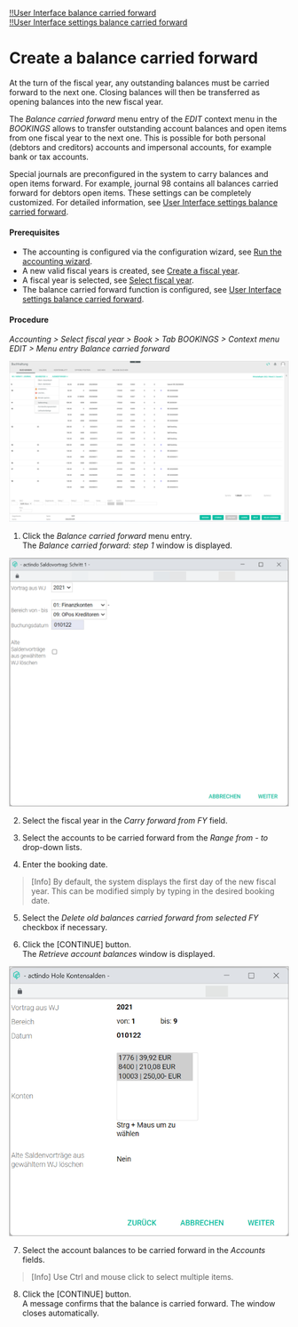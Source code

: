 [!!User Interface balance carried forward](../UserInterface/01_Book.md#balance-carried-forward)  
[!!User Interface settings balance carried forward](../UserInterface/02h_BalanceCarriedForward.md)  


# Create a balance carried forward

At the turn of the fiscal year, any outstanding balances must be carried forward to the next one. Closing balances will then be transferred as opening balances into the new fiscal year.

The *Balance carried forward* menu entry of the *EDIT* context menu in the *BOOKINGS* allows to transfer outstanding account balances and open items from one fiscal year to the next one. This is possible for both personal (debtors and creditors) accounts and impersonal accounts, for example bank or tax accounts.

Special journals are preconfigured in the system to carry balances and open items forward. For example, journal 98 contains all balances carried forward for debtors open items. These settings can be completely customized. For detailed information, see [User Interface settings balance carried forward](../UserInterface/02h_BalanceCarriedForward.md).

#### Prerequisites

- The accounting is configured via the configuration wizard, see [Run the accounting wizard](../Integration/01_RunAccountingWizard.md).
- A new valid fiscal years is created, see [Create a fiscal year](../Integration04_ManageFiscalYear.md#create-a-fiscal-year).
- A fiscal year is selected, see [Select fiscal year](./01_SelectFiscalYear.md).
- The balance carried forward function is configured, see [User Interface settings balance carried forward](../UserInterface/02h_BalanceCarriedForward.md).

#### Procedure

*Accounting > Select fiscal year > Book > Tab BOOKINGS > Context menu EDIT > Menu entry Balance carried forward*

![Balance carried forward](../../Assets/Screenshots/RetailSuiteAccounting/Book/BalanceCarriedForward.png "[Balance carried forward]")

1. Click the *Balance carried forward* menu entry.  
The *Balance carried forward: step 1* window is displayed.

  ![Balance carried forward: step 1](../../Assets/Screenshots/RetailSuiteAccounting/Book/BalanceCarriedForward01.png "[Balance carried forward: step 1]")

2. Select the fiscal year in the *Carry forward from FY* field.

3. Select the accounts to be carried forward from the *Range from - to* drop-down lists.

4. Enter the booking date.

  > [Info] By default, the system displays the first day of the new fiscal year. This can be modified simply by typing in the desired booking date.

5. Select the *Delete old balances carried forward from selected FY* checkbox if necessary.

6. Click the [CONTINUE] button.  
The *Retrieve account balances* window is displayed.

  ![Retrieve account balances](../../Assets/Screenshots/RetailSuiteAccounting/Book/RetrieveAccountBalances.png "[Retrieve account balances]")

7. Select the account balances to be carried forward in the *Accounts* fields.

  > [Info] Use Ctrl and mouse click to select multiple items.

8. Click the [CONTINUE] button.  
A message confirms that the balance is carried forward. The window closes automatically.
